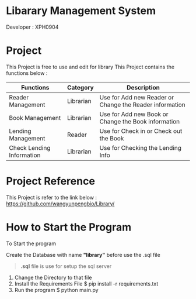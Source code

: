 # Libarary Management System

Developer : XPH0904

# Project
This Project is free to use and edit for library
This Project contains the functions below :

| Functions  | Category | Description  |
| ------------- | ------------- | ------------- |
| Reader Management  | Librarian  | Use for Add new Reader or Change the Reader information  |
| Book Management | Librarian  | Use for Add new Book or Change the Book information  |
| Lending Management  | Reader  | Use for Check in or Check out the Book  |
| Check Lending Information  | Librarian  | Use for Checking the Lending Info  |


# Project Reference
This Project is refer to the link below :
    https://github.com/wangyunpengbio/Library/

# How to Start the Program
To Start the program

Create the Database with name **"library"** before use the .sql file
> __.sql__ file is use for setup the sql server

1. Change the Directory to that file
2. Install the Requirements File
        $ pip install -r requirements.txt
3. Run the program
        $ python main.py
